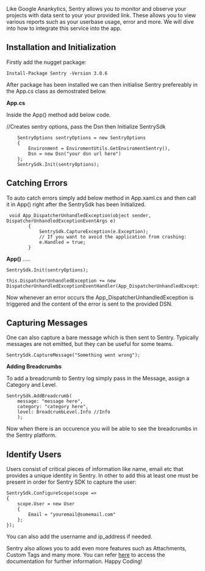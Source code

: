 Like Google Anankytics, Sentry allows you to monitor and observe your projects with data sent to your your provided link. These allows you to view various reports such as your userbase usage, error and more. We will dive into how to integrate this service into the app.

## Installation and Initialization

Firstly add the nugget package:

`Install-Package Sentry -Version 3.0.6`

After package has been installed we can then initialise Sentry prefereably in the App.cs class as demostrated below.

**App.cs**

Inside the App() method add below code.

//Creates sentry options, pass the Dsn then Initialize SentrySdk
```
    SentryOptions sentryOptions = new SentryOptions
    {
        Environment = EnviromentUtils.GetEnviromentSentry(),
        Dsn = new Dsn("your dsn url here")
    };
    SentrySdk.Init(sentryOptions);
```
            
##  Catching Errors

To auto catch errors simply add below method in App.xaml.cs and then call it in App() right after the SentrySdk has been Initialized.

```
 void App_DispatcherUnhandledException(object sender, DispatcherUnhandledExceptionEventArgs e)
        {
            SentrySdk.CaptureException(e.Exception);
            // If you want to avoid the application from crashing:
            e.Handled = true;
        }
```

**App()**
    .....
```
SentrySdk.Init(sentryOptions);

this.DispatcherUnhandledException += new DispatcherUnhandledExceptionEventHandler(App_DispatcherUnhandledException);
```

Now whenever an error occurs the App_DispatcherUnhandledException is triggered and the content of the error is sent to the provided DSN.

## Capturing Messages

One can also capture a bare message which is then sent to Sentry. Typically messages are not emitted, but they can be useful for some teams.

`SentrySdk.CaptureMessage("Something went wrong");`

**Adding Breadcrumbs**

To add a breadcrumb to Sentry log simply pass in the Message, assign a Category and Level.

```
SentrySdk.AddBreadcrumb(
    message: "message here",
    category: "category here",
    level: BreadcrumbLevel.Info //Info
    );
```

Now when there is an occurence you will be able to see the breadcrumbs in the Sentry platform.

## Identify Users

Users consist of critical pieces of information like name, email etc that provides a unique identity in Sentry. In other to add this at least one must be present in order for Sentry SDK to capture the user:

```
SentrySdk.ConfigureScope(scope =>
{
    scope.User = new User
    {
        Email = "youremail@somemail.com"
    };
});
```
You can also add the username and ip_address if needed.

Sentry also allows you to add even more features such as Attachments, Custom Tags and many more. You can refer [here](https://docs.sentry.io/platforms/dotnet/guides/wpf/) to access the documentation for further information. Happy Coding!